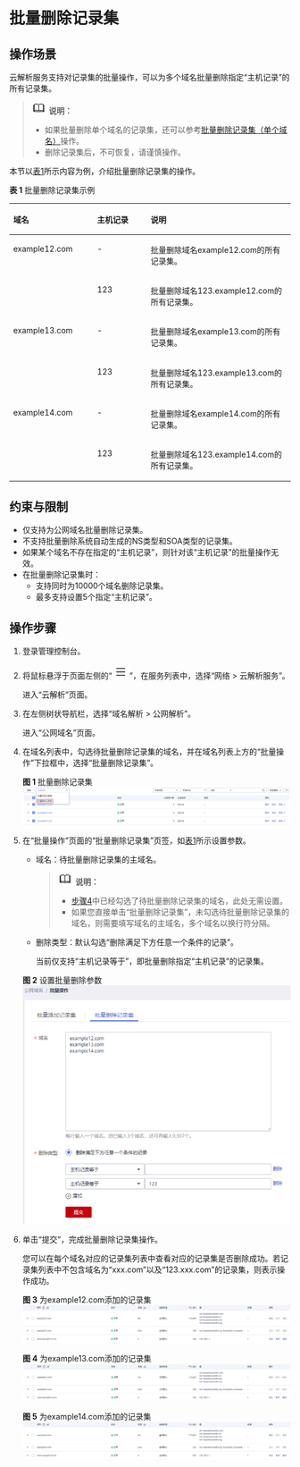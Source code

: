 # 批量删除记录集<a name="dns_usermanual_0505"></a>

## 操作场景<a name="section5192411916229"></a>

云解析服务支持对记录集的批量操作，可以为多个域名批量删除指定“主机记录”的所有记录集。

>![](public_sys-resources/icon-note.gif) **说明：** 
>-   如果批量删除单个域名的记录集，还可以参考[批量删除记录集（单个域名）](管理记录集.md#section1648820445294)操作。
>-   删除记录集后，不可恢复，请谨慎操作。

本节以[表1](#table890082472119)所示内容为例，介绍批量删除记录集的操作。

**表 1**  批量删除记录集示例

<a name="table890082472119"></a>
<table><thead align="left"><tr id="row6901124192115"><th class="cellrowborder" valign="top" width="29.830000000000002%" id="mcps1.2.4.1.1"><p id="p1090116244212"><a name="p1090116244212"></a><a name="p1090116244212"></a>域名</p>
</th>
<th class="cellrowborder" valign="top" width="19.02%" id="mcps1.2.4.1.2"><p id="p842951133811"><a name="p842951133811"></a><a name="p842951133811"></a>主机记录</p>
</th>
<th class="cellrowborder" valign="top" width="51.15%" id="mcps1.2.4.1.3"><p id="p1649313276266"><a name="p1649313276266"></a><a name="p1649313276266"></a>说明</p>
</th>
</tr>
</thead>
<tbody><tr id="row3901162413218"><td class="cellrowborder" rowspan="2" valign="top" width="29.830000000000002%" headers="mcps1.2.4.1.1 "><p id="p169011244214"><a name="p169011244214"></a><a name="p169011244214"></a>example12.com</p>
</td>
<td class="cellrowborder" valign="top" width="19.02%" headers="mcps1.2.4.1.2 "><p id="p24295120389"><a name="p24295120389"></a><a name="p24295120389"></a>-</p>
</td>
<td class="cellrowborder" valign="top" width="51.15%" headers="mcps1.2.4.1.3 "><p id="p64942027122615"><a name="p64942027122615"></a><a name="p64942027122615"></a>批量删除域名example12.com的所有记录集。</p>
</td>
</tr>
<tr id="row637222112228"><td class="cellrowborder" valign="top" headers="mcps1.2.4.1.1 "><p id="p5421651143817"><a name="p5421651143817"></a><a name="p5421651143817"></a>123</p>
</td>
<td class="cellrowborder" valign="top" headers="mcps1.2.4.1.2 "><p id="p4494182720261"><a name="p4494182720261"></a><a name="p4494182720261"></a>批量删除域名123.example12.com的所有记录集。</p>
</td>
</tr>
<tr id="row5901024102110"><td class="cellrowborder" rowspan="2" valign="top" width="29.830000000000002%" headers="mcps1.2.4.1.1 "><p id="p11902182410218"><a name="p11902182410218"></a><a name="p11902182410218"></a>example13.com</p>
</td>
<td class="cellrowborder" valign="top" width="19.02%" headers="mcps1.2.4.1.2 "><p id="p191340104393"><a name="p191340104393"></a><a name="p191340104393"></a>-</p>
</td>
<td class="cellrowborder" valign="top" width="51.15%" headers="mcps1.2.4.1.3 "><p id="p3737646164012"><a name="p3737646164012"></a><a name="p3737646164012"></a>批量删除域名example13.com的所有记录集。</p>
</td>
</tr>
<tr id="row5642132720221"><td class="cellrowborder" valign="top" headers="mcps1.2.4.1.1 "><p id="p41352106391"><a name="p41352106391"></a><a name="p41352106391"></a>123</p>
</td>
<td class="cellrowborder" valign="top" headers="mcps1.2.4.1.2 "><p id="p6737124664019"><a name="p6737124664019"></a><a name="p6737124664019"></a>批量删除域名123.example13.com的所有记录集。</p>
</td>
</tr>
<tr id="row1366995812216"><td class="cellrowborder" rowspan="2" valign="top" width="29.830000000000002%" headers="mcps1.2.4.1.1 "><p id="p967065810211"><a name="p967065810211"></a><a name="p967065810211"></a>example14.com</p>
</td>
<td class="cellrowborder" valign="top" width="19.02%" headers="mcps1.2.4.1.2 "><p id="p518610202391"><a name="p518610202391"></a><a name="p518610202391"></a>-</p>
</td>
<td class="cellrowborder" valign="top" width="51.15%" headers="mcps1.2.4.1.3 "><p id="p47131336144116"><a name="p47131336144116"></a><a name="p47131336144116"></a>批量删除域名example14.com的所有记录集。</p>
</td>
</tr>
<tr id="row262123412229"><td class="cellrowborder" valign="top" headers="mcps1.2.4.1.1 "><p id="p171861020183914"><a name="p171861020183914"></a><a name="p171861020183914"></a>123</p>
</td>
<td class="cellrowborder" valign="top" headers="mcps1.2.4.1.2 "><p id="p57137369413"><a name="p57137369413"></a><a name="p57137369413"></a>批量删除域名123.example14.com的所有记录集。</p>
</td>
</tr>
</tbody>
</table>

## 约束与限制<a name="section65793739162214"></a>

-   仅支持为公网域名批量删除记录集。
-   不支持批量删除系统自动生成的NS类型和SOA类型的记录集。
-   如果某个域名不存在指定的“主机记录”，则针对该“主机记录”的批量操作无效。
-   在批量删除记录集时：
    -   支持同时为10000个域名删除记录集。
    -   最多支持设置5个指定“主机记录”。


## 操作步骤<a name="section32154354491"></a>

1.  登录管理控制台。
2.  将鼠标悬浮于页面左侧的“![](figures/service-list.jpg)”，在服务列表中，选择“网络  \> 云解析服务”。

    进入“云解析”页面。

3.  在左侧树状导航栏，选择“域名解析 \> 公网解析”。

    进入“公网域名”页面。

4.  <a name="li5219924163019"></a>在域名列表中，勾选待批量删除记录集的域名，并在域名列表上方的“批量操作”下拉框中，选择“批量删除记录集”。

    **图 1**  批量删除记录集<a name="fig1297535512362"></a>  
    ![](figures/批量删除记录集-4.png "批量删除记录集-4")

5.  在“批量操作”页面的“批量删除记录集”页签，如[表1](#table890082472119)所示设置参数。

    -   域名：待批量删除记录集的主域名。

        >![](public_sys-resources/icon-note.gif) **说明：** 
        >-   [步骤4](#li5219924163019)中已经勾选了待批量删除记录集的域名，此处无需设置。
        >-   如果您直接单击“批量删除记录集”，未勾选待批量删除记录集的域名，则需要填写域名的主域名，多个域名以换行符分隔。

    -   删除类型：默认勾选“删除满足下方任意一个条件的记录”。

        当前仅支持“主机记录等于”，即批量删除指定“主机记录”的记录集。

    **图 2**  设置批量删除参数<a name="fig637995612519"></a>  
    ![](figures/设置批量删除参数.png "设置批量删除参数")

6.  单击“提交”，完成批量删除记录集操作。

    您可以在每个域名对应的记录集列表中查看对应的记录集是否删除成功。若记录集列表中不包含域名为“xxx.com”以及“123.xxx.com”的记录集，则表示操作成功。

    **图 3**  为example12.com添加的记录集<a name="fig8980834171015"></a>  
    ![](figures/为example12-com添加的记录集-5.png "为example12-com添加的记录集-5")

    **图 4**  为example13.com添加的记录集<a name="fig558823551113"></a>  
    ![](figures/为example13-com添加的记录集-6.png "为example13-com添加的记录集-6")

    **图 5**  为example14.com添加的记录集<a name="fig84571610141211"></a>  
    ![](figures/为example14-com添加的记录集-7.png "为example14-com添加的记录集-7")


